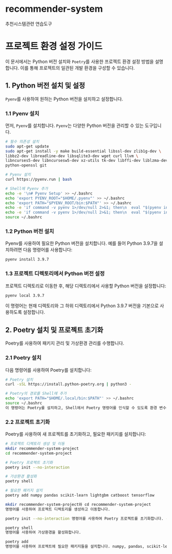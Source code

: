 # recommender-system
추천시스템관련 연습도구

# 프로젝트 환경 설정 가이드

이 문서에서는 Python 버전 설치와 `Poetry`를 사용한 프로젝트 환경 설정 방법을 설명합니다. 이를 통해 프로젝트의 일관된 개발 환경을 구성할 수 있습니다.

## 1. Python 버전 설치 및 설정

`Pyenv`를 사용하여 원하는 Python 버전을 설치하고 설정합니다. 

### 1.1 Pyenv 설치

먼저, `Pyenv`를 설치합니다. `Pyenv`는 다양한 Python 버전을 관리할 수 있는 도구입니다.

```bash
# 필수 의존성 설치
sudo apt-get update
sudo apt-get install -y make build-essential libssl-dev zlib1g-dev \
libbz2-dev libreadline-dev libsqlite3-dev wget curl llvm \
libncurses5-dev libncursesw5-dev xz-utils tk-dev libffi-dev liblzma-dev \
python-openssl git

# Pyenv 설치
curl https://pyenv.run | bash

# Shell에 Pyenv 추가
echo -e '\n# Pyenv Setup' >> ~/.bashrc
echo 'export PYENV_ROOT="$HOME/.pyenv"' >> ~/.bashrc
echo 'export PATH="$PYENV_ROOT/bin:$PATH"' >> ~/.bashrc
echo -e 'if command -v pyenv 1>/dev/null 2>&1; then\n  eval "$(pyenv init --path)"\nfi' >> ~/.bashrc
echo -e 'if command -v pyenv 1>/dev/null 2>&1; then\n  eval "$(pyenv init -)"\nfi' >> ~/.bashrc
source ~/.bashrc

```
### 1.2 Python 버전 설치
Pyenv를 사용하여 필요한 Python 버전을 설치합니다. 예를 들어 Python 3.9.7을 설치하려면 다음 명령어를 사용합니다:

```bash
pyenv install 3.9.7
```
### 1.3 프로젝트 디렉토리에서 Python 버전 설정
프로젝트 디렉토리로 이동한 후, 해당 디렉토리에서 사용할 Python 버전을 설정합니다:

```bash
pyenv local 3.9.7
```
이 명령어는 현재 디렉토리와 그 하위 디렉토리에서 Python 3.9.7 버전을 기본으로 사용하도록 설정합니다.

## 2. Poetry 설치 및 프로젝트 초기화
Poetry를 사용하여 패키지 관리 및 가상환경 관리를 수행합니다.

### 2.1 Poetry 설치
다음 명령어를 사용하여 Poetry를 설치합니다:

```bash
# Poetry 설치
curl -sSL https://install.python-poetry.org | python3 -

# Poetry의 경로를 Shell에 추가
echo 'export PATH="$HOME/.local/bin:$PATH"' >> ~/.bashrc
source ~/.bashrc
이 명령어는 Poetry를 설치하고, Shell에서 Poetry 명령어를 인식할 수 있도록 환경 변수를 설정합니다.
```

### 2.2 프로젝트 초기화
Poetry를 사용하여 새 프로젝트를 초기화하고, 필요한 패키지를 설치합니다:

```bash
# 프로젝트 디렉토리 생성 및 이동
mkdir recommender-system-project
cd recommender-system-project

# Poetry 프로젝트 초기화
poetry init --no-interaction

# 가상환경 활성화
poetry shell

# 필요한 패키지 설치
poetry add numpy pandas scikit-learn lightgbm catboost tensorflow

mkdir recommender-system-project와 cd recommender-system-project 
명령어를 사용하여 프로젝트 디렉토리를 생성하고 이동합니다.

poetry init --no-interaction 명령어를 사용하여 Poetry 프로젝트를 초기화합니다. --no-interaction 플래그는 대화형 입력 없이 기본값으로 설정합니다.

poetry shell 
명령어를 사용하여 가상환경을 활성화합니다.

poetry add 
명령어를 사용하여 프로젝트에 필요한 패키지들을 설치합니다. numpy, pandas, scikit-learn, lightgbm, catboost, tensorflow와 같은 패키지가 예시로 포함되어 있습니다.
```